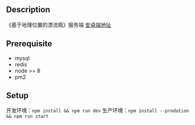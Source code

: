 ## Description
《基于地理位置的漂流瓶》服务端
[安卓端地址](https://github.com/Bowenwu1/bottle-ae)
## Prerequisite
- mysql
- redis
- node >= 8
- pm2
## Setup
开发环境：`npm install && npm run dev`
生产环境：`npm install --prodution && npm run start`
